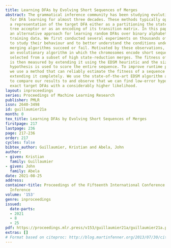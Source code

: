 ```yaml
---
title: Learning DFAs by Evolving Short Sequences of Merges
abstract: The grammatical inference community has been studying evolutionary methods
  for DFA learning for almost three decades. These methods typically operate by learning
  a representation of the target DFA either as a partitioning the states of a prefix
  tree acceptor or as an encoding of its transition matrix. In this paper, we present
  an alternative approach for learning random DFAs over binary alphabets from sparse
  training data. We first conducted several experiments on thousands of problem instances
  to study their behaviour and to better understand the conditions under which state
  merging algorithms succeed or fail. Motivated by these observations, we implemented
  an evolutionary algorithm in which the chromosomes encode short sequences of merges
  selected from a subset of high state-reduction merges. The fitness of a chromosome
  is then measured by extending it using the EDSM heuristic and the size of the final
  hypothesis is used to score the entire sequence. To improve runtime performance,
  we use a method that can reliably estimate the fitness of a sequence of merges without
  extending it completely. We use the state-of-the-art EDSM algorithm as a baseline
  to compare our results to and observe that we can find low-error hypotheses or the
  exact target DFAs with a considerably higher likelihood.
layout: inproceedings
series: Proceedings of Machine Learning Research
publisher: PMLR
issn: 2640-3498
id: guillaumier21a
month: 0
tex_title: Learning DFAs by Evolving Short Sequences of Merges
firstpage: 217
lastpage: 236
page: 217-236
order: 217
cycles: false
bibtex_author: Guillaumier, Kristian and Abela, John
author:
- given: Kristian
  family: Guillaumier
- given: John
  family: Abela
date: 2021-08-25
address:
container-title: Proceedings of the Fifteenth International Conference on Grammatical
  Inference
volume: '153'
genre: inproceedings
issued:
  date-parts:
  - 2021
  - 8
  - 25
pdf: https://proceedings.mlr.press/v153/guillaumier21a/guillaumier21a.pdf
extras: []
# Format based on citeproc: http://blog.martinfenner.org/2013/07/30/citeproc-yaml-for-bibliographies/
---
```

